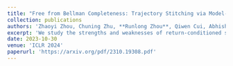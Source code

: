 ```yaml
---
title: "Free from Bellman Completeness: Trajectory Stitching via Model-based Return-conditioned Supervised Learning"
collection: publications
authors: 'Zhaoyi Zhou, Chuning Zhu, **Runlong Zhou**, Qiwen Cui, Abhishek Gupta, Simon S. Du'
excerpt: 'We study the strengths and weaknesses of return-conditioned supervised learning, and propose an empirically improved algorithm.'
date: 2023-10-30
venue: 'ICLR 2024'
paperurl: 'https://arxiv.org/pdf/2310.19308.pdf'
---
```

